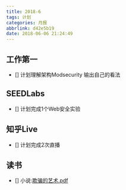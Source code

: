 ```yaml
---
title: 2018-6
tags: 计划
categories: 月报
abbrlink: d42e5b19
date: 2018-06-06 21:24:49
---
```

## 工作第一
- [] 计划理解架构Modsecurity 输出自己的看法

## SEEDLabs
- [] 计划完成1个Web安全实验

## 知乎Live
- [] 计划完成2次直播

## 读书
- [] 小说:[欺骗的艺术.pdf](https://raw.githubusercontent.com/isGt93/isGt93.github.io/source/source/_posts/%E9%BB%91%E5%AE%A2%E6%96%87%E6%A1%A3%E4%B8%8B%E8%BD%BD%E4%B8%93%E5%8C%BA/The-Art-of-Deception.pdf)


